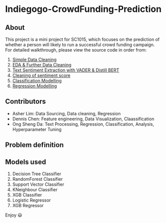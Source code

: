 # Indiegogo-CrowdFunding-Prediction

## About
This project is a mini project for SC1015, which focuses on the prediction of whether a person will likely to run a successful crowd funding campaign. For detailed walkthrough, please view the source code in order from:
  1. [Simple Data Cleaning](https://github.com/OakesOng/Indiegogo-CrowdFunding-Prediction/blob/main/Data%20Cleaning.ipynb)
  2. [EDA & Further Data Cleaning](https://github.com/OakesOng/Indiegogo-CrowdFunding-Prediction/blob/main/EDA%20%26%20Further%20cleaning.ipynb)
  3. [Text Sentiment Extraction with VADER & Distill BERT](https://github.com/OakesOng/Indiegogo-CrowdFunding-Prediction/blob/main/text_polarity_score.ipynb)
  4. [Cleaning of sentiment score](https://github.com/OakesOng/Indiegogo-CrowdFunding-Prediction/blob/main/polarity_score_cleaning.ipynb)
  5. [Classification Modelling](https://github.com/OakesOng/Indiegogo-CrowdFunding-Prediction/blob/main/Machine%20Learning%20Part%20I%20-%20View.ipynb)
  6. [Regression Modelling](https://github.com/OakesOng/Indiegogo-CrowdFunding-Prediction/blob/main/Machine%20Learning%20Part%20II-View.ipynb)

## Contributors
- Asher Lim: Data Sourcing, Data cleaning, Regression
- Dennis Chen: Feature engineering, Data Visualization, Claassification
- Ong Sheng Da: Text Processing, Regression, Classification, Analysis, Hyperparameter Tuning

## Problem definition

## Models used
  1. Decision Tree Classifier
  2. RandomForest Classifier
  3. Support Vector Classifier
  4. KNeighbour Classifier
  5. XGB Classifier
  6. Logistic Regressor
  7. XGB Regressor














Enjoy 😃

